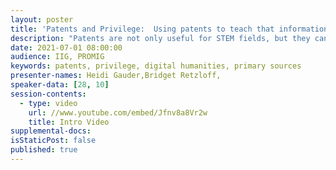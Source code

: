 ```yaml
---
layout: poster
title: 'Patents and Privilege:  Using patents to teach that information has value'
description: "Patents are not only useful for STEM fields, but they can also be intriguing primary source documents for researchers.  They describe innovation, reference other inventions, and provide a timeline of the history of technology in the U.S.  Our founding fathers valued innovation so much that they included protections in the U.S. Constitution.  For these reasons and more, the librarians at this academic library developed two workshops that introduced students to the value of patents, how to research patents, and their place in our city’s own history of innovation.\n\nHowever, although patents protect innovation, in doing so, they have also historically privileged those inventors who are in a position to create and to afford the application fees.  As part of the workshop, students were asked to map the addresses of the inventors, the results of which played along race and class lines across the city.  These results facilitated a discussion about the lack of representation in the patents and why.  Using the ACRL Information Literacy frame, Information has value, this poster will show attendees how patent history reads as a history of exclusion but also an opportunity to discuss the complexities of patents, research, and innovation.\n"
date: 2021-07-01 08:00:00
audience: IIG, PROMIG
keywords: patents, privilege, digital humanities, primary sources
presenter-names: Heidi Gauder,Bridget Retzloff,
speaker-data: [28, 10]
session-contents:
  - type: video
    url: //www.youtube.com/embed/Jfnv8a8Vr2w
    title: Intro Video
supplemental-docs:
isStaticPost: false
published: true
---
```

